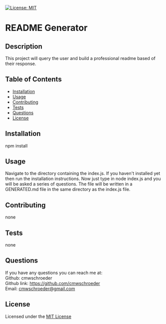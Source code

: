[![License: MIT](https://img.shields.io/badge/License-MIT-yellow.svg)](https://opensource.org/licenses/MIT)
# README Generator

## Description

This project will query the user and build a professional readme based of their response.

## Table of Contents
* [Installation](#installation)
* [Usage](#usage)
* [Contributing](#contributing)
* [Tests](#tests)
* [Questions](#questions)
* [License](#license)

## Installation

npm install

## Usage

Navigate to the directory containing the index.js. If you haven't installed yet then run the installation instructions. Now just type in node index.js and you will be asked a series of questions. The file will be written in a GENERATED.md file in the same directory as the index.js file.

## Contributing

none

## Tests

none

## Questions
If you have any questions you can reach me at:  
Github: cmwschroeder  
Github link: https://github.com/cmwschroeder  
Email: cmwschroeder@gmail.com
  
## License  
Licensed under the [MIT License](LICENSE)